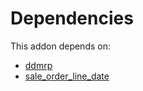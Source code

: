 # Dependencies

This addon depends on:

- [ddmrp](../../odoo-bringout-oca-ddmrp-ddmrp)
- [sale_order_line_date](../../odoo-bringout-oca-sale-workflow-sale_order_line_date)
